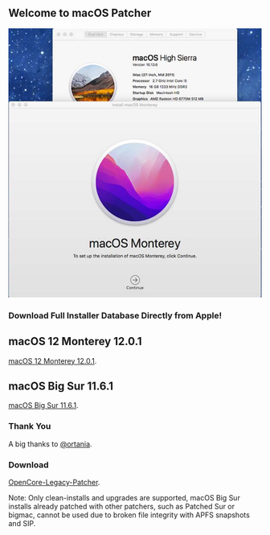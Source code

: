 ## Welcome to macOS Patcher

!["macOS Patcher."](https://github.com/rusahang/macOS-Patcher/blob/master/images/macOS-Patcher.jpg "macOS Patcher.")

### Download Full Installer Database Directly from Apple!

## macOS 12 Monterey 12.0.1

[macOS 12 Monterey 12.0.1](https://swcdn.apple.com/content/downloads/39/60/002-23774-A_KNETE2LDIN/4ll6ahj3st7jhqfzzjt1bjp1nhwl4p4zx7/InstallAssistant.pkg).

## macOS Big Sur 11.6.1

[macOS Big Sur 11.6.1](http://swcdn.apple.com/content/downloads/43/03/002-23589-A_JLC10H5DJX/7qxktjph49leko1s3jwaqdlh2b3uzyrlfv/InstallAssistant.pkg).

### Thank You

A big thanks to [@ortania](https://github.com/rusahang/OpenCore-Legacy-Patcher).

### Download
[OpenCore-Legacy-Patcher](https://github.com/dortania/OpenCore-Legacy-Patcher/releases).

Note: Only clean-installs and upgrades are supported, macOS Big Sur installs already patched with other patchers, such as Patched Sur or bigmac, cannot be used due to broken file integrity with APFS snapshots and SIP.
